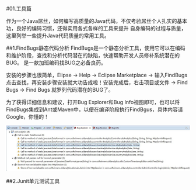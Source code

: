 #01.工具篇

  作为一个Java屌丝，如何编写高质量的Java代码，不仅考验屌丝个人扎实的基本功，良好的编码习惯，还得实用各式各样的工具来提升
  自身编码的过程与质量，这里列举一些提升Java代码质量的常用工具。
  
##1.FindBugs静态代码分析
  FindBugs是一个静态分析工具，使用它可以在编码和维护阶段，查找和分析代码潜在的缺陷，快速帮助开发人员修补系统潜在的BUG。
  是一款加班编码找BUG之必备良药。
  
  安装的步骤也很简单，Elipse -> Help -> Eclipse Marketplace -> 输入FindBugs 点击查找，再安装步骤安装就大功告成啦！安装完成后，右击项目或文件 -> Find Bugs -> Find Bugs 就罗列代码潜在的BUG了。
  
  为了获得详细信息和建议，打开Bug Explorer和Bug Info视图即可，也可以将FindBugs集成到Ant或Maven中，以便在编译阶段执行FindBgus，具体内容请Google，你懂的！

  <img src="images/01.findbugs.jpg"/>
  
##2.Junit单元测试工具
